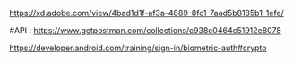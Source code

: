 
https://xd.adobe.com/view/4bad1d1f-af3a-4889-8fc1-7aad5b8185b1-1efe/

#API :
https://www.getpostman.com/collections/c938c0464c51912e8078


https://developer.android.com/training/sign-in/biometric-auth#crypto